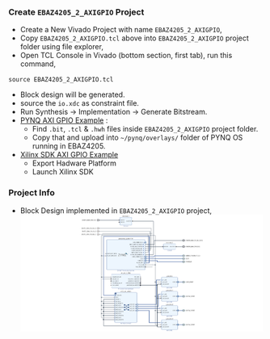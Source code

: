 ### Create `EBAZ4205_2_AXIGPIO` Project
- Create a New Vivado Project with name `EBAZ4205_2_AXIGPIO`,
- Copy `EBAZ4205_2_AXIGPIO.tcl` above into `EBAZ4205_2_AXIGPIO` project folder using file explorer,
- Open TCL Console in Vivado (bottom section, first tab), run this command,
```
source EBAZ4205_2_AXIGPIO.tcl
```
- Block design will be generated.
- source the `io.xdc` as constraint file.
- Run Synthesis -> Implementation -> Generate Bitstream.
- [PYNQ AXI GPIO Example](../../../PYNQ/2_AxiGPIO/) :
    - Find `.bit`, `.tcl` & `.hwh` files inside `EBAZ4205_2_AXIGPIO` project folder.
    - Copy that and upload into `~/pynq/overlays/` folder of PYNQ OS running in EBAZ4205.
- [Xilinx SDK AXI GPIO Example](../../../XilinxSDK/2_AxiGPIO)
    - Export Hadware Platform
    - Launch Xilinx SDK
### Project Info
- Block Design implemented in `EBAZ4205_2_AXIGPIO` project,
![](../../../resource/EBAZ4205_2_AxiGPIO_BlockDesign.png)
